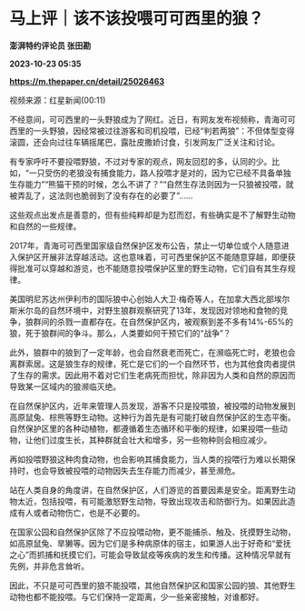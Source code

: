 # 马上评｜该不该投喂可可西里的狼？
**澎湃特约评论员 张田勘**

**2023-10-23 05:35**

**https://m.thepaper.cn/detail/25026463**

视频来源：红星新闻(00:11)

不经意间，可可西里的一头野狼成为了网红。近日，有网友发布视频称，青海可可西里的一头野狼，因经常被过往游客和司机投喂，已经“判若两狼”：不但体型变得滚圆，还会向过往车辆摇尾巴，露肚皮撒娇讨食，引发网友广泛关注和讨论。

有专家呼吁不要投喂野狼，不过对专家的观点，网友回怼的多，认同的少。比如，“一只受伤的老狼没有捕食能力，路人投喂才是对的，因为它已经不具备单独生存能力”“熊猫干预的时候，怎么不讲了？”“自然生存法则因为一只狼被投喂，就被弄乱了，这法则也脆弱到了没有存在的必要了”……

这些观点出发点是善意的，但有些纯粹却是为怼而怼，有些确实是不了解野生动物和自然的一些规律。

2017年，青海可可西里国家级自然保护区发布公告，禁止一切单位或个人随意进入保护区开展非法穿越活动。这也意味着，可可西里保护区不能随意穿越，即便获得批准可以穿越和游览，也不能随意投喂保护区里的野生动物，它们自有其生存规律。

美国明尼苏达州伊利市的国际狼中心创始人大卫·梅奇等人，在加拿大西北部埃尔斯米尔岛的自然环境中，对野生狼群观察研究了13年，发现因对领地和食物的竞争，狼群间的杀戮一直都存在。在自然保护区内，被观察到差不多有14%-65%的狼，死于狼群间的争斗。那么，人类要如何干预它们的“战争”？

此外，狼群中的狼到了一定年龄，也会自然衰老而死亡，在濒临死亡时，老狼也会离群索居。这是狼生存的规律，死亡是它们的一个自然环节，也为其他食肉者提供了生存的需求。因此用不着对它们生老病死而担忧，除非因为人类和自然的原因而导致某一区域内的狼濒临灭绝。

在自然保护区内，近年来管理人员发现，游客不只是投喂狼，被投喂的动物发展到高原鼠兔、棕熊等野生动物。这种行为首先是有可能打破自然保护区的生态平衡。自然保护区里的各种动植物，都遵循着生态循环和平衡的规律，如果投喂一些动物，让他们过度生长，其种群就会壮大和增多，另一些物种则会相应减少。

再如投喂野狼这种肉食动物，也会影响其捕食能力，当人类的投喂行为难以长期保持时，也会导致被投喂的动物因失去生存能力而减少，甚至濒危。

站在人类自身的角度讲，在自然保护区，人们游览的首要因素是安全。距离野生动物太近，包括投喂，有可能激怒野生动物，导致出现攻击和防御行为。如果因此造成有人或者动物伤亡，也是不必要的。

在国家公园和自然保护区除了不应投喂动物，更不能捕杀、触及、抚摸野生动物，如高原鼠兔、旱獭等。因为它们是多种病原体的宿主，如果游人出于好奇和“爱抚之心”而抓捕和抚摸它们，可能会导致鼠疫等疾病的发生和传播。这种情况早就有先例，并非危言耸听。

因此，不只是可可西里的狼不能投喂，其他自然保护区和国家公园的狼、其他野生动物也都不能投喂。与它们保持一定距离，少一些亲密接触，对谁都好。